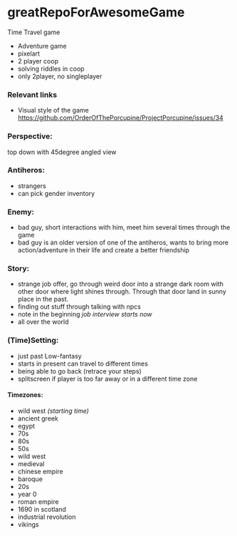 # greatRepoForAwesomeGame
Time Travel game

* Adventure game
* pixelart
* 2 player coop
* solving riddles in coop
* only 2player, no singleplayer

### Relevant links
 * Visual style of the game https://github.com/OrderOfThePorcupine/ProjectPorcupine/issues/34

### Perspective:
top down with 45degree angled view

### Antiheros:
 * strangers
 * can pick gender inventory

### Enemy:
 * bad guy, short interactions with him, meet him several times through the game
 * bad guy is an older version of one of the antiheros, wants to bring more action/adventure in their life and create a better friendship

### Story:
 * strange job offer, go through weird door into a strange dark room with other door where light shines through. Through that door land in sunny place in the past.
 * finding out stuff through talking with npcs
 * note in the beginning _job interview starts now_
 * all over the world

### (Time)Setting:
 * just past Low-fantasy
 * starts in present can travel to different times
 * being able to go back (retrace your steps)
 * splitscreen if player is too far away or in a different time zone

#### Timezones:
 * wild west _(starting time)_
 * ancient greek
 * egypt
 * 70s
 * 80s
 * 50s
 * wild west
 * medieval
 * chinese empire
 * baroque
 * 20s
 * year 0
 * roman empire
 * 1690 in scotland
 * industrial revolution
 * vikings
